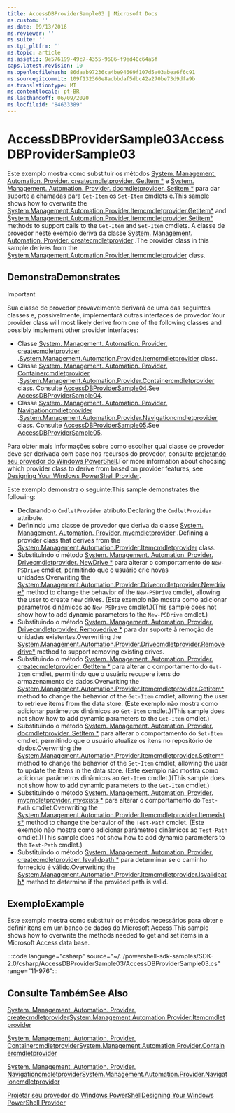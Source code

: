 ```yaml
---
title: AccessDBProviderSample03 | Microsoft Docs
ms.custom: ''
ms.date: 09/13/2016
ms.reviewer: ''
ms.suite: ''
ms.tgt_pltfrm: ''
ms.topic: article
ms.assetid: 9e576199-49c7-4355-9686-f9ed40c64a5f
caps.latest.revision: 10
ms.openlocfilehash: 86daab97236ca4be94669f107d5a03abea6f6c91
ms.sourcegitcommit: 109f132360e8adbbdaf5dbc42a270be73d9dfa9b
ms.translationtype: MT
ms.contentlocale: pt-BR
ms.lasthandoff: 06/09/2020
ms.locfileid: "84633389"
---
```

# <a name="accessdbprovidersample03"></a><span data-ttu-id="52c64-102">AccessDBProviderSample03</span><span class="sxs-lookup"><span data-stu-id="52c64-102">AccessDBProviderSample03</span></span>

<span data-ttu-id="52c64-103">Este exemplo mostra como substituir os métodos [System. Management. Automation. Provider. createcmdletprovider. GetItem \*](/dotnet/api/System.Management.Automation.Provider.ItemCmdletProvider.GetItem) e [System. Management. Automation. Provider. docmdletprovider. SetItem \*](/dotnet/api/System.Management.Automation.Provider.ItemCmdletProvider.SetItem) para dar suporte a chamadas para `Get-Item` os `Set-Item` cmdlets e.</span><span class="sxs-lookup"><span data-stu-id="52c64-103">This sample shows how to overwrite the [System.Management.Automation.Provider.Itemcmdletprovider.Getitem\*](/dotnet/api/System.Management.Automation.Provider.ItemCmdletProvider.GetItem) and [System.Management.Automation.Provider.Itemcmdletprovider.Setitem\*](/dotnet/api/System.Management.Automation.Provider.ItemCmdletProvider.SetItem) methods to support calls to the `Get-Item` and `Set-Item` cmdlets.</span></span> <span data-ttu-id="52c64-104">A classe de provedor neste exemplo deriva da classe [System. Management. Automation. Provider. createcmdletprovider](/dotnet/api/System.Management.Automation.Provider.ItemCmdletProvider) .</span><span class="sxs-lookup"><span data-stu-id="52c64-104">The provider class in this sample derives from the [System.Management.Automation.Provider.Itemcmdletprovider](/dotnet/api/System.Management.Automation.Provider.ItemCmdletProvider) class.</span></span>

## <a name="demonstrates"></a><span data-ttu-id="52c64-105">Demonstra</span><span class="sxs-lookup"><span data-stu-id="52c64-105">Demonstrates</span></span>

> [!IMPORTANT]
> <span data-ttu-id="52c64-106">Sua classe de provedor provavelmente derivará de uma das seguintes classes e, possivelmente, implementará outras interfaces de provedor:</span><span class="sxs-lookup"><span data-stu-id="52c64-106">Your provider class will most likely derive from one of the following classes and possibly implement other provider interfaces:</span></span>
>
> - <span data-ttu-id="52c64-107">Classe [System. Management. Automation. Provider. createcmdletprovider](/dotnet/api/System.Management.Automation.Provider.ItemCmdletProvider) .</span><span class="sxs-lookup"><span data-stu-id="52c64-107">[System.Management.Automation.Provider.Itemcmdletprovider](/dotnet/api/System.Management.Automation.Provider.ItemCmdletProvider) class.</span></span>
> - <span data-ttu-id="52c64-108">Classe [System. Management. Automation. Provider. Containercmdletprovider](/dotnet/api/System.Management.Automation.Provider.ContainerCmdletProvider) .</span><span class="sxs-lookup"><span data-stu-id="52c64-108">[System.Management.Automation.Provider.Containercmdletprovider](/dotnet/api/System.Management.Automation.Provider.ContainerCmdletProvider) class.</span></span> <span data-ttu-id="52c64-109">Consulte [AccessDBProviderSample04](./accessdbprovidersample04.md).</span><span class="sxs-lookup"><span data-stu-id="52c64-109">See [AccessDBProviderSample04](./accessdbprovidersample04.md).</span></span>
> - <span data-ttu-id="52c64-110">Classe [System. Management. Automation. Provider. Navigationcmdletprovider](/dotnet/api/System.Management.Automation.Provider.NavigationCmdletProvider) .</span><span class="sxs-lookup"><span data-stu-id="52c64-110">[System.Management.Automation.Provider.Navigationcmdletprovider](/dotnet/api/System.Management.Automation.Provider.NavigationCmdletProvider) class.</span></span> <span data-ttu-id="52c64-111">Consulte [AccessDBProviderSample05](./accessdbprovidersample05.md).</span><span class="sxs-lookup"><span data-stu-id="52c64-111">See [AccessDBProviderSample05](./accessdbprovidersample05.md).</span></span>
>
> <span data-ttu-id="52c64-112">Para obter mais informações sobre como escolher qual classe de provedor deve ser derivada com base nos recursos do provedor, consulte [projetando seu provedor do Windows PowerShell](./provider-types.md).</span><span class="sxs-lookup"><span data-stu-id="52c64-112">For more information about choosing which provider class to derive from based on provider features, see [Designing Your Windows PowerShell Provider](./provider-types.md).</span></span>

<span data-ttu-id="52c64-113">Este exemplo demonstra o seguinte:</span><span class="sxs-lookup"><span data-stu-id="52c64-113">This sample demonstrates the following:</span></span>

- <span data-ttu-id="52c64-114">Declarando o `CmdletProvider` atributo.</span><span class="sxs-lookup"><span data-stu-id="52c64-114">Declaring the `CmdletProvider` attribute.</span></span>
- <span data-ttu-id="52c64-115">Definindo uma classe de provedor que deriva da classe [System. Management. Automation. Provider. mycmdletprovider](/dotnet/api/System.Management.Automation.Provider.ItemCmdletProvider) .</span><span class="sxs-lookup"><span data-stu-id="52c64-115">Defining a provider class that derives from the [System.Management.Automation.Provider.Itemcmdletprovider](/dotnet/api/System.Management.Automation.Provider.ItemCmdletProvider) class.</span></span>
- <span data-ttu-id="52c64-116">Substituindo o método [System. Management. Automation. Provider. Drivecmdletprovider. NewDrive \*](/dotnet/api/System.Management.Automation.Provider.DriveCmdletProvider.NewDrive) para alterar o comportamento do `New-PSDrive` cmdlet, permitindo que o usuário crie novas unidades.</span><span class="sxs-lookup"><span data-stu-id="52c64-116">Overwriting the [System.Management.Automation.Provider.Drivecmdletprovider.Newdrive\*](/dotnet/api/System.Management.Automation.Provider.DriveCmdletProvider.NewDrive) method to change the behavior of the `New-PSDrive` cmdlet, allowing the user to create new drives.</span></span>
  <span data-ttu-id="52c64-117">(Este exemplo não mostra como adicionar parâmetros dinâmicos ao `New-PSDrive` cmdlet.)</span><span class="sxs-lookup"><span data-stu-id="52c64-117">(This sample does not show how to add dynamic parameters to the `New-PSDrive` cmdlet.)</span></span>
- <span data-ttu-id="52c64-118">Substituindo o método [System. Management. Automation. Provider. Drivecmdletprovider. Removedrive \*](/dotnet/api/System.Management.Automation.Provider.DriveCmdletProvider.RemoveDrive) para dar suporte à remoção de unidades existentes.</span><span class="sxs-lookup"><span data-stu-id="52c64-118">Overwriting the [System.Management.Automation.Provider.Drivecmdletprovider.Removedrive\*](/dotnet/api/System.Management.Automation.Provider.DriveCmdletProvider.RemoveDrive) method to support removing existing drives.</span></span>
- <span data-ttu-id="52c64-119">Substituindo o método [System. Management. Automation. Provider. createcmdletprovider. GetItem \*](/dotnet/api/System.Management.Automation.Provider.ItemCmdletProvider.GetItem) para alterar o comportamento do `Get-Item` cmdlet, permitindo que o usuário recupere itens do armazenamento de dados.</span><span class="sxs-lookup"><span data-stu-id="52c64-119">Overwriting the [System.Management.Automation.Provider.Itemcmdletprovider.Getitem\*](/dotnet/api/System.Management.Automation.Provider.ItemCmdletProvider.GetItem) method to change the behavior of the `Get-Item` cmdlet, allowing the user to retrieve items from the data store.</span></span> <span data-ttu-id="52c64-120">(Este exemplo não mostra como adicionar parâmetros dinâmicos ao `Get-Item` cmdlet.)</span><span class="sxs-lookup"><span data-stu-id="52c64-120">(This sample does not show how to add dynamic parameters to the `Get-Item` cmdlet.)</span></span>
- <span data-ttu-id="52c64-121">Substituindo o método [System. Management. Automation. Provider. docmdletprovider. SetItem \*](/dotnet/api/System.Management.Automation.Provider.ItemCmdletProvider.SetItem) para alterar o comportamento do `Set-Item` cmdlet, permitindo que o usuário atualize os itens no repositório de dados.</span><span class="sxs-lookup"><span data-stu-id="52c64-121">Overwriting the [System.Management.Automation.Provider.Itemcmdletprovider.Setitem\*](/dotnet/api/System.Management.Automation.Provider.ItemCmdletProvider.SetItem) method to change the behavior of the `Set-Item` cmdlet, allowing the user to update the items in the data store.</span></span> <span data-ttu-id="52c64-122">(Este exemplo não mostra como adicionar parâmetros dinâmicos ao `Get-Item` cmdlet.)</span><span class="sxs-lookup"><span data-stu-id="52c64-122">(This sample does not show how to add dynamic parameters to the `Get-Item` cmdlet.)</span></span>
- <span data-ttu-id="52c64-123">Substituindo o método [System. Management. Automation. Provider. mycmdletprovider. myexists \*](/dotnet/api/System.Management.Automation.Provider.ItemCmdletProvider.ItemExists) para alterar o comportamento do `Test-Path` cmdlet.</span><span class="sxs-lookup"><span data-stu-id="52c64-123">Overwriting the [System.Management.Automation.Provider.Itemcmdletprovider.Itemexists\*](/dotnet/api/System.Management.Automation.Provider.ItemCmdletProvider.ItemExists) method to change the behavior of the `Test-Path` cmdlet.</span></span> <span data-ttu-id="52c64-124">(Este exemplo não mostra como adicionar parâmetros dinâmicos ao `Test-Path` cmdlet.)</span><span class="sxs-lookup"><span data-stu-id="52c64-124">(This sample does not show how to add dynamic parameters to the `Test-Path` cmdlet.)</span></span>
- <span data-ttu-id="52c64-125">Substituindo o método [System. Management. Automation. Provider. createcmdletprovider. Isvalidpath \*](/dotnet/api/System.Management.Automation.Provider.ItemCmdletProvider.IsValidPath) para determinar se o caminho fornecido é válido.</span><span class="sxs-lookup"><span data-stu-id="52c64-125">Overwriting the [System.Management.Automation.Provider.Itemcmdletprovider.Isvalidpath\*](/dotnet/api/System.Management.Automation.Provider.ItemCmdletProvider.IsValidPath) method to determine if the provided path is valid.</span></span>

## <a name="example"></a><span data-ttu-id="52c64-126">Exemplo</span><span class="sxs-lookup"><span data-stu-id="52c64-126">Example</span></span>

<span data-ttu-id="52c64-127">Este exemplo mostra como substituir os métodos necessários para obter e definir itens em um banco de dados do Microsoft Access.</span><span class="sxs-lookup"><span data-stu-id="52c64-127">This sample shows how to overwrite the methods needed to get and set items in a Microsoft Access data base.</span></span>

:::code language="csharp" source="~/../powershell-sdk-samples/SDK-2.0/csharp/AccessDBProviderSample03/AccessDBProviderSample03.cs" range="11-976":::

## <a name="see-also"></a><span data-ttu-id="52c64-128">Consulte Também</span><span class="sxs-lookup"><span data-stu-id="52c64-128">See Also</span></span>

[<span data-ttu-id="52c64-129">System. Management. Automation. Provider. createcmdletprovider</span><span class="sxs-lookup"><span data-stu-id="52c64-129">System.Management.Automation.Provider.Itemcmdletprovider</span></span>](/dotnet/api/System.Management.Automation.Provider.ItemCmdletProvider)

[<span data-ttu-id="52c64-130">System. Management. Automation. Provider. Containercmdletprovider</span><span class="sxs-lookup"><span data-stu-id="52c64-130">System.Management.Automation.Provider.Containercmdletprovider</span></span>](/dotnet/api/System.Management.Automation.Provider.ContainerCmdletProvider)

[<span data-ttu-id="52c64-131">System. Management. Automation. Provider. Navigationcmdletprovider</span><span class="sxs-lookup"><span data-stu-id="52c64-131">System.Management.Automation.Provider.Navigationcmdletprovider</span></span>](/dotnet/api/System.Management.Automation.Provider.NavigationCmdletProvider)

[<span data-ttu-id="52c64-132">Projetar seu provedor do Windows PowerShell</span><span class="sxs-lookup"><span data-stu-id="52c64-132">Designing Your Windows PowerShell Provider</span></span>](./provider-types.md)
